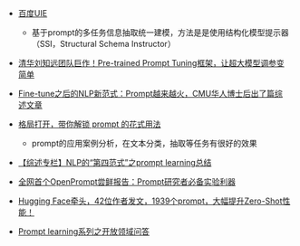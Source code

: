 

- [百度UIE](https://mp.weixin.qq.com/s/rumCvg9KFbzlwblNwPgF9w)
  - 基于prompt的多任务信息抽取统一建模，方法是是使用结构化模型提示器（SSI，Structural Schema Instructor）

- [清华刘知远团队巨作！Pre-trained Prompt Tuning框架，让超大模型调参变简单](https://mp.weixin.qq.com/s?__biz=MzIxODM4MjA5MA==&mid=2247504370&idx=1&sn=e60ebc2f9fc5275b37a9deeebd50c677&chksm=97e9fb97a09e72813e0948b4b4c40dbd94b8af77977adea57b548536ad412a3540281f4682e0&mpshare=1&scene=1&srcid=1122Qjs3ecC4L5eWfopbmdIf&sharer_sharetime=1637567547347&sharer_shareid=9d627645afe156ff11b0a8519d982bcd&exportkey=A%2BtWrrKsZMbybvndIh5ORIE%3D&pass_ticket=FVXzVd6yWxG%2B0cVb1fBXuMn3sRqbaPHr1VXt2A%2BQ1R%2FpI%2Fpfv01eV0arVDwW0wda&wx_header=0#rd)
- [Fine-tune之后的NLP新范式：Prompt越来越火，CMU华人博士后出了篇综述文章](https://zhuanlan.zhihu.com/p/395795968)
- [格局打开，带你解锁 prompt 的花式用法](https://mp.weixin.qq.com/s?__biz=MzIwNzc2NTk0NQ==&mid=2247519306&idx=1&sn=467249e890b2f96994cc46f883844da2&chksm=970fa49ca0782d8a3b201ec13701cff9856f3c01018d36a087270ced3ebc25952a35e80e856e&mpshare=1&scene=1&srcid=1122uSw0YqDDkjNBTrYwQs5C&sharer_sharetime=1637567513889&sharer_shareid=9d627645afe156ff11b0a8519d982bcd&exportkey=A8WdBjhyi7CJrwIkvFEJfaQ%3D&pass_ticket=FVXzVd6yWxG%2B0cVb1fBXuMn3sRqbaPHr1VXt2A%2BQ1R%2FpI%2Fpfv01eV0arVDwW0wda&wx_header=0#rd)
  - prompt的应用案例分析，在文本分类，抽取等任务有很好的效果
- [【综述专栏】NLP的“第四范式”之prompt learning总结](https://mp.weixin.qq.com/s?__biz=MzIzNjc0MTMwMA==&mid=2247560046&idx=1&sn=79912512a38a37ceb2ca0520472c0995&chksm=e8d09cb5dfa715a38d7363027d0fafc73945783aa0af1215ecedc2e9f40b4178a53e0f2a5000&mpshare=1&scene=1&srcid=11222uCWi6zjAYbJxmIkHC5g&sharer_sharetime=1637567560697&sharer_shareid=9d627645afe156ff11b0a8519d982bcd&exportkey=A0hsKYIL2ZLkIgWEEK4onKY%3D&pass_ticket=FVXzVd6yWxG%2B0cVb1fBXuMn3sRqbaPHr1VXt2A%2BQ1R%2FpI%2Fpfv01eV0arVDwW0wda&wx_header=0#rd)
- [全网首个OpenPrompt尝鲜报告：Prompt研究者必备实验利器](https://mp.weixin.qq.com/s?__biz=MzUxODI3MTcwNQ==&mid=2247523561&idx=2&sn=cffc61fc9e6cbfe6e444a8a137bbf3f8&chksm=f989bb5fcefe32496f8e9da46c3ebfde84854408b56f2eb6c30fa71abfe123ac2740049a670a&mpshare=1&scene=24&srcid=11122sgvjYcFw7zlnNuqYKkG&sharer_sharetime=1636684231768&sharer_shareid=9d627645afe156ff11b0a8519d982bcd&exportkey=AyrTFeMyyrCn98WgWV4hZfw%3D&pass_ticket=FVXzVd6yWxG%2B0cVb1fBXuMn3sRqbaPHr1VXt2A%2BQ1R%2FpI%2Fpfv01eV0arVDwW0wda&wx_header=0#rd)
- [Hugging Face牵头，42位作者发文，1939个prompt，大幅提升Zero-Shot性能！](https://mp.weixin.qq.com/s?__biz=MzA5ODEzMjIyMA==&mid=2247658824&idx=4&sn=5c21d01fa14be066bb36d5c2e90dc2c1&chksm=909a64dba7ededcd2d405b248f368af1a644fe213928b3c14b12214825b7aab5259053e44ccb&mpshare=1&scene=24&srcid=11174LNNEconCxOn39qbN8HE&sharer_sharetime=1637156715232&sharer_shareid=9d627645afe156ff11b0a8519d982bcd&exportkey=A8ebq2nuDqlzsnNZsAFZcsk%3D&pass_ticket=FVXzVd6yWxG%2B0cVb1fBXuMn3sRqbaPHr1VXt2A%2BQ1R%2FpI%2Fpfv01eV0arVDwW0wda&wx_header=0#rd)
- [Prompt learning系列之开放领域问答](https://mp.weixin.qq.com/s/7vzV5aEINGaBvYIhzUIqAw)